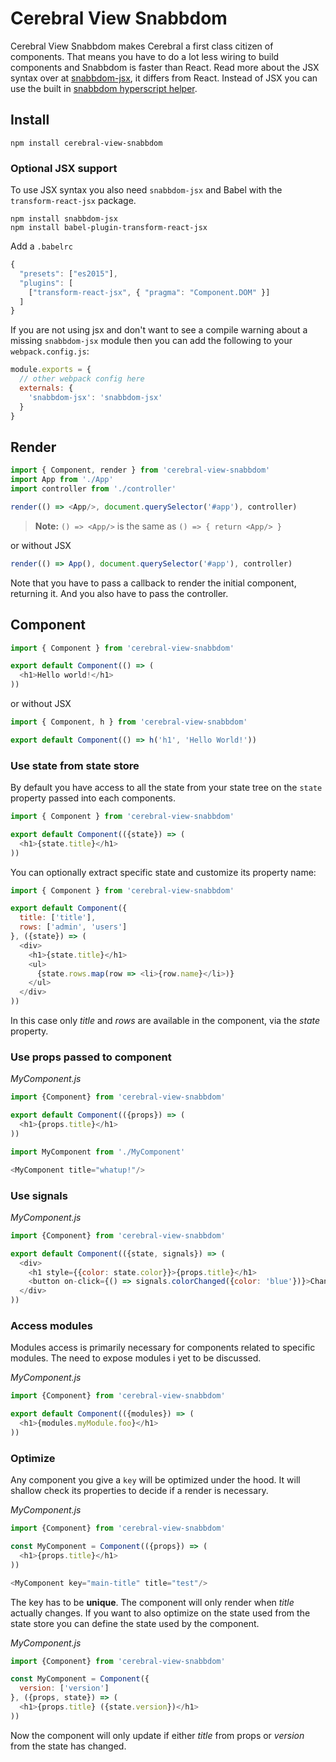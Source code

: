 # Cerebral View Snabbdom

Cerebral View Snabbdom makes Cerebral a first class citizen of components. That means you have to do a lot less wiring to build components and Snabbdom is faster than React. Read more about the JSX syntax over at [snabbdom-jsx](https://github.com/yelouafi/snabbdom-jsx), it differs from React. Instead of JSX you can use the built in [snabbdom hyperscript helper](https://github.com/paldepind/snabbdom#snabbdomh).

## Install
```
npm install cerebral-view-snabbdom
```

### Optional JSX support

To use JSX syntax you also need `snabbdom-jsx` and Babel with the `transform-react-jsx` package.

```
npm install snabbdom-jsx
npm install babel-plugin-transform-react-jsx
```

Add a `.babelrc`

```js
{
  "presets": ["es2015"],
  "plugins": [
    ["transform-react-jsx", { "pragma": "Component.DOM" }]
  ]
}
```

If you are not using jsx and don't want to see a compile warning about a missing `snabbdom-jsx` module then you
can add the following to your `webpack.config.js`:

```js
module.exports = {
  // other webpack config here
  externals: {
    'snabbdom-jsx': 'snabbdom-jsx'
  }
}
```

## Render

```js
import { Component, render } from 'cerebral-view-snabbdom'
import App from './App'
import controller from './controller'

render(() => <App/>, document.querySelector('#app'), controller)
```

> **Note:** `() => <App/>` is the same as `() => { return <App/> }`

or without JSX

```js
render(() => App(), document.querySelector('#app'), controller)
```

Note that you have to pass a callback to render the initial component, returning it. And you also have to pass the controller.

## Component

```js
import { Component } from 'cerebral-view-snabbdom'

export default Component(() => (
  <h1>Hello world!</h1>
))
```

or without JSX

```js
import { Component, h } from 'cerebral-view-snabbdom'

export default Component(() => h('h1', 'Hello World!'))
```

### Use state from state store
By default you have access to all the state from your state tree on the `state` property passed into each components.

```js
import { Component } from 'cerebral-view-snabbdom'

export default Component(({state}) => (
  <h1>{state.title}</h1>
))
```

You can optionally extract specific state and customize its property name:

```js
import { Component } from 'cerebral-view-snabbdom'

export default Component({
  title: ['title'],
  rows: ['admin', 'users']
}, ({state}) => (
  <div>
    <h1>{state.title}</h1>
    <ul>
      {state.rows.map(row => <li>{row.name}</li>)}
    </ul>
  </div>
))
```
In this case only *title* and *rows* are available in the component, via the *state* property.

### Use props passed to component

*MyComponent.js*
```js
import {Component} from 'cerebral-view-snabbdom'

export default Component(({props}) => (
  <h1>{props.title}</h1>
))
```

```js
import MyComponent from './MyComponent'

<MyComponent title="whatup!"/>
```

### Use signals

*MyComponent.js*
```js
import {Component} from 'cerebral-view-snabbdom'

export default Component(({state, signals}) => (
  <div>
    <h1 style={{color: state.color}}>{props.title}</h1>
    <button on-click={() => signals.colorChanged({color: 'blue'})}>Change color</button>
  </div>
))
```

### Access modules
Modules access is primarily necessary for components related to specific modules. The need to expose modules i yet to be discussed.

*MyComponent.js*
```js
import {Component} from 'cerebral-view-snabbdom'

export default Component(({modules}) => (
  <h1>{modules.myModule.foo}</h1>
))
```

### Optimize
Any component you give a `key` will be optimized under the hood. It will shallow check its properties to decide if a render is necessary.

*MyComponent.js*
```js
import {Component} from 'cerebral-view-snabbdom'

const MyComponent = Component(({props}) => (
  <h1>{props.title}</h1>
))

<MyComponent key="main-title" title="test"/>
```
The key has to be **unique**. The component will only render when *title* actually changes. If you want to also optimize on the state used from the state store you can define the state used by the component.

*MyComponent.js*
```js
import {Component} from 'cerebral-view-snabbdom'

const MyComponent = Component({
  version: ['version']
}, ({props, state}) => (
  <h1>{props.title} ({state.version})</h1>
))
```
Now the component will only update if either *title* from props or *version* from the state has changed.
